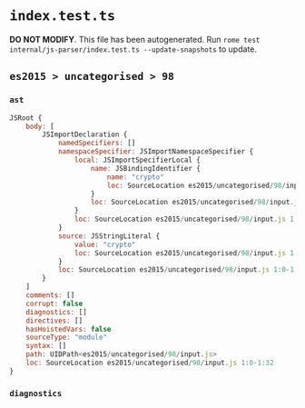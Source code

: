 # `index.test.ts`

**DO NOT MODIFY**. This file has been autogenerated. Run `rome test internal/js-parser/index.test.ts --update-snapshots` to update.

## `es2015 > uncategorised > 98`

### `ast`

```javascript
JSRoot {
	body: [
		JSImportDeclaration {
			namedSpecifiers: []
			namespaceSpecifier: JSImportNamespaceSpecifier {
				local: JSImportSpecifierLocal {
					name: JSBindingIdentifier {
						name: "crypto"
						loc: SourceLocation es2015/uncategorised/98/input.js 1:12-1:18 (crypto)
					}
					loc: SourceLocation es2015/uncategorised/98/input.js 1:12-1:18
				}
				loc: SourceLocation es2015/uncategorised/98/input.js 1:0-1:18
			}
			source: JSStringLiteral {
				value: "crypto"
				loc: SourceLocation es2015/uncategorised/98/input.js 1:24-1:32
			}
			loc: SourceLocation es2015/uncategorised/98/input.js 1:0-1:32
		}
	]
	comments: []
	corrupt: false
	diagnostics: []
	directives: []
	hasHoistedVars: false
	sourceType: "module"
	syntax: []
	path: UIDPath<es2015/uncategorised/98/input.js>
	loc: SourceLocation es2015/uncategorised/98/input.js 1:0-1:32
}
```

### `diagnostics`

```

```
